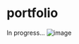 # portfolio
In progress...
![image](https://github.com/user-attachments/assets/240645af-1113-484d-ae76-2b3aa4382c43)
